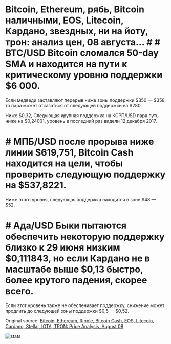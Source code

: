 # Bitcoin, Ethereum, рябь, Bitcoin наличными, EOS, Litecoin, Кардано, звездных, ни на йоту, трон: анализ цен, 08 августа... # # BTC/USD Bitcoin сломался 50-day SMA и находится на пути к критическому уровню поддержки $6 000.

Если медведи заставляют перерыв ниже зоны поддержки $350 — $358, то пара может отказаться от следующей поддержки на $280.

Ниже $0,32, Следующая крупная поддержка на КСРП/USD пара путь ниже на $0,24001, уровень в последний раз видели 12 декабря 2017.

# # МПБ/USD после прорыва ниже линии $619,751, Bitcoin Cash находится на цели, чтобы проверить следующую поддержку на $537,8221.

Ниже этого уровня, следующая поддержка находится в зоне $48 — $52.

# # Ада/USD Быки пытаются обеспечить некоторую поддержку близко к 29 июня низким $0,111843, но если Кардано не в масштабе выше $0,13 быстро, более крутого падения, скорее всего.

Если этот уровень также не обеспечивает поддержку, снижение может продлить до следующей зоны поддержки $0,5 — $0,52.

Original source: [Bitcoin, Ethereum, Ripple, Bitcoin Cash, EOS, Litecoin, Cardano, Stellar, IOTA, TRON: Price Analysis, August 08](https://cointelegraph.com/news/bitcoin-ethereum-ripple-bitcoin-cash-eos-litecoin-cardano-stellar-iota-tron-price-analysis-august-08)

![stats](https://c.statcounter.com/11760860/0/a89fa40b/1/ "stats")